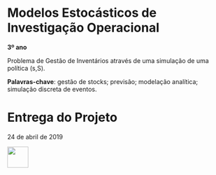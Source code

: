 # Modelos Estocásticos de Investigação Operacional

__3º ano__

Problema de Gestão de Inventários através de uma simulação de uma política (s,S). 

**Palavras-chave**: gestão de stocks; previsão; modelação analítica; simulação discreta de eventos.

# Entrega do Projeto

24 de abril de 2019

<img src="https://seeklogo.com/images/U/Universidade_do_Minho-logo-CB2F98451C-seeklogo.com.png" align="left" height="48" width="48" >
